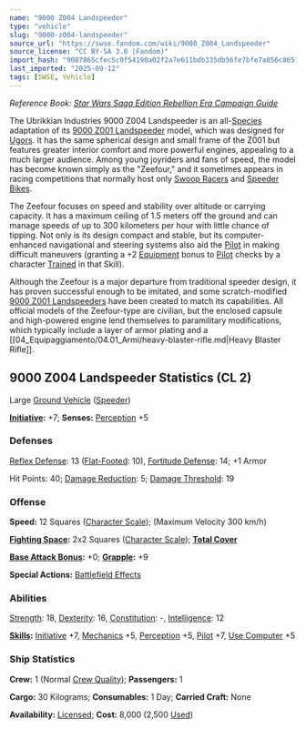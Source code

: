 ```yaml
---
name: "9000 Z004 Landspeeder"
type: "vehicle"
slug: "9000-z004-landspeeder"
source_url: "https://swse.fandom.com/wiki/9000_Z004_Landspeeder"
source_license: "CC BY-SA 3.0 (Fandom)"
import_hash: "9087865cfec5c9f54190a02f2a7e611bdb335db56fe7bfe7a856c865140b3c68"
last_imported: "2025-09-12"
tags: [SWSE, Vehicle]
---
```

*Reference Book: [Star Wars Saga Edition Rebellion Era Campaign Guide](https://swse.fandom.com/wiki/Star_Wars_Saga_Edition_Rebellion_Era_Campaign_Guide)*

The Ubrikkian Industries 9000 Z004 Landspeeder is an all-[Species](https://swse.fandom.com/wiki/Species) adaptation of its [9000 Z001 Landspeeder](https://swse.fandom.com/wiki/9000_Z001_Landspeeder) model, which was designed for [Ugors](https://swse.fandom.com/wiki/Ugors). It has the same spherical design and small frame of the Z001 but features greater interior comfort and more powerful engines, appealing to a much larger audience. Among young joyriders and fans of speed, the model has become known simply as the "Zeefour," and it sometimes appears in racing competitions that normally host only [Swoop Racers](https://swse.fandom.com/wiki/Swoop_Racers) and [Speeder Bikes](https://swse.fandom.com/wiki/Speeder_Bikes).

The Zeefour focuses on speed and stability over altitude or carrying capacity. It has a maximum ceiling of 1.5 meters off the ground and can manage speeds of up to 300 kilometers per hour with little chance of tipping. Not only is its design compact and stable, but its computer-enhanced navigational and steering systems also aid the [Pilot](https://swse.fandom.com/wiki/Pilot_(Vehicle_Combat)) in making difficult maneuvers (granting a +2 [Equipment](https://swse.fandom.com/wiki/Equipment) bonus to [Pilot](https://swse.fandom.com/wiki/Pilot) checks by a character [Trained](https://swse.fandom.com/wiki/Trained) in that Skill).

Although the Zeefour is a major departure from traditional speeder design, it has proven successful enough to be imitated, and some scratch-modified [9000 Z001 Landspeeders](https://swse.fandom.com/wiki/9000_Z001_Landspeeders) have been created to match its capabilities. All official models of the Zeefour-type are civilian, but the enclosed capsule and high-powered engine lend themselves to paramilitary modifications, which typically include a layer of armor plating and a [[04_Equipaggiamento/04.01_Armi/heavy-blaster-rifle.md|Heavy Blaster Rifle]].
## 9000 Z004 Landspeeder Statistics (CL 2)
Large [Ground Vehicle](https://swse.fandom.com/wiki/Ground_Vehicle) ([Speeder](https://swse.fandom.com/wiki/Speeder))

**[Initiative](https://swse.fandom.com/wiki/Initiative):** +7; **Senses:** [Perception](https://swse.fandom.com/wiki/Perception) +5
### Defenses
[Reflex Defense](https://swse.fandom.com/wiki/Reflex_Defense_(Vehicles)): 13 ([Flat-Footed](https://swse.fandom.com/wiki/Flat-Footed): 10), [Fortitude Defense](https://swse.fandom.com/wiki/Fortitude_Defense_(Vehicles)): 14; +1 Armor

Hit Points: 40; [Damage Reduction](https://swse.fandom.com/wiki/Damage_Reduction): 5; [Damage Threshold](https://swse.fandom.com/wiki/Damage_Threshold_(Vehicles)): 19
### Offense
**Speed:** 12 Squares ([Character Scale](https://swse.fandom.com/wiki/Character_Scale)); (Maximum Velocity 300 km/h)

**[Fighting Space](https://swse.fandom.com/wiki/Fighting_Space):** 2x2 Squares ([Character Scale](https://swse.fandom.com/wiki/Character_Scale)); **[Total Cover](https://swse.fandom.com/wiki/Total_Cover)**

**[Base Attack Bonus](https://swse.fandom.com/wiki/Base_Attack_Bonus):** +0; **[Grapple](https://swse.fandom.com/wiki/Grapple):** +9

**Special Actions:** [Battlefield Effects](https://swse.fandom.com/wiki/Battlefield_Effects)
### Abilities
[Strength](https://swse.fandom.com/wiki/Strength): 18, [Dexterity](https://swse.fandom.com/wiki/Dexterity): 16, [Constitution](https://swse.fandom.com/wiki/Constitution): -, [Intelligence](https://swse.fandom.com/wiki/Intelligence): 12

**[Skills](https://swse.fandom.com/wiki/Skills):** [Initiative](https://swse.fandom.com/wiki/Initiative) +7, [Mechanics](https://swse.fandom.com/wiki/Mechanics) +5, [Perception](https://swse.fandom.com/wiki/Perception) +5, [Pilot](https://swse.fandom.com/wiki/Pilot) +7, [Use Computer](https://swse.fandom.com/wiki/Use_Computer) +5
### Ship Statistics
**Crew:** 1 (Normal [Crew Quality](https://swse.fandom.com/wiki/Crew_Quality)); **Passengers:** 1

**Cargo:** 30 Kilograms; **Consumables:** 1 Day; **Carried Craft:** None

**Availability:** [Licensed](https://swse.fandom.com/wiki/Licensed); **Cost:** 8,000 (2,500 [Used](https://swse.fandom.com/wiki/Used))